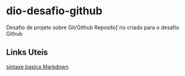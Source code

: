 # dio-desafio-github
Desafio de projeto sobre Git/Github
Reposito]´rio criado para o desafio Github

## Links Uteis
[sintaxe basica Markdown](https://www.markdownguide.org/basic-syntax/)
